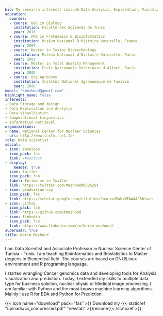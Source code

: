 ```yaml
---
bio: My research interests include Data Analysis, Exploration, Visualization  and Prediction.
education:
  courses:
  - course: HDR in Biology
    institution: Faculté des Sciences de Tunis
    year: 2013
  - course: PhD in Proteomics & Bioinformatics
    institution: Muséum National D'Histoire Naturelle, France
    year: 2007
  - course: Master in Toxins Biotechnology
    institution: Muséum National d'Histoire Naturelle, Paris
    year: 2003
  - course: Master in Total Quality Management
    institution: Ecole Nationanle Vétérinare d'Alfort, Paris
    year: 2002
  - course: Eng Agronomy
    institution: Institut National Agronomique de Tunisie
    year: 2000
email: "kmezhoud@gmail.com"
highlight_name: false
interests:
- Data Storage and design
- Data Exploration and Analysis
- Data Visualization
- Computational Linguistics
- Information Retrieval
organizations:
- name: National Center for Nuclear Sciences
  url: http://www.cnstn.rnrt.tn/
role: Data Scientist
social:
- icon: envelope
  icon_pack: fas
  link: /#contact
- display:
    header: true
  icon: twitter
  icon_pack: fab
  label: Follow me on Twitter
  link: https://twitter.com/Mezhoud90305294
- icon: graduation-cap
  icon_pack: fas
  link: https://scholar.google.com/citations?user=d5ubxWEAAAAJ&hl=en
- icon: github
  icon_pack: fab
  link: https://github.com/kmezhoud
- icon: linkedin
  icon_pack: fab
  link: https://www.linkedin.com/in/karim-mezhoud/
superuser: true
title: Karim Mezhoud
---
```


I am Data Scientist and Associate Professor in Nuclear Science Center of Tunisia - Tunis. I am teaching Bioinformatics and Biostatistics to Master degrees in Biomedical field. The courses are based on GNU/Linux environment and R programing language. 

I started wrangling Cancer genomics data and developing tools for Analysis, visualization and prediction. Today, I extended my skills to multiple data type for business solution, nuclear physic or Medical image processing. I am familiar with Python and the most known machine learning algorithms. Mainly I use R for EDA and Python for Prediction.

{{< icon name="download" pack="fas" >}} Download my {{< staticref "uploads/cv_compressed.pdf" "newtab" >}}resumé{{< /staticref >}}.
